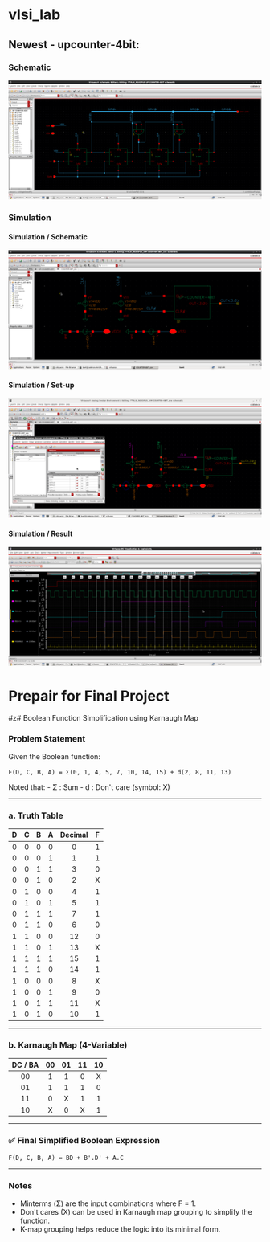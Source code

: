 # vlsi_lab
## Newest - upcounter-4bit:
### Schematic

![img](imgs/Screenshot.png)

### Simulation

#### Simulation / Schematic

![img](imgs/Screenshot-1.png)

#### Simulation / Set-up

![img](imgs/Screenshot-2.png)

#### Simulation / Result


![img](imgs/Screenshot-3.png)


# Prepair for Final Project
#z# Boolean Function Simplification using Karnaugh Map

### Problem Statement

Given the Boolean function:

```
F(D, C, B, A) = Σ(0, 1, 4, 5, 7, 10, 14, 15) + d(2, 8, 11, 13)
```
Noted that:
    - Σ : Sum
    - d : Don't care (symbol: X)

---

### a. Truth Table

| D | C | B | A | Decimal | F  |
|:-:|:-:|:-:|:-:|:-------:|:--:|
| 0 | 0 | 0 | 0 |   0     | 1  |
| 0 | 0 | 0 | 1 |   1     | 1  |
| 0 | 0 | 1 | 1 |   3     | 0  |
| 0 | 0 | 1 | 0 |   2     | X  |
| 0 | 1 | 0 | 0 |   4     | 1  |
| 0 | 1 | 0 | 1 |   5     | 1  |
| 0 | 1 | 1 | 1 |   7     | 1  |
| 0 | 1 | 1 | 0 |   6     | 0  |
| 1 | 1 | 0 | 0 |  12     | 0  |
| 1 | 1 | 0 | 1 |  13     | X  |
| 1 | 1 | 1 | 1 |  15     | 1  |
| 1 | 1 | 1 | 0 |  14     | 1  |
| 1 | 0 | 0 | 0 |   8     | X  |
| 1 | 0 | 0 | 1 |   9     | 0  |
| 1 | 0 | 1 | 1 |  11     | X  |
| 1 | 0 | 1 | 0 |  10     | 1  |

---

### b. Karnaugh Map (4-Variable)


| DC / BA |  00  |  01  |  11  |  10  |
|  :--:   | :--: | :--: | :--: | :--: |
|  00     |  1   |  1   |  0   |  X   |
|  01     |  1   |  1   |  1   |  0   |
|  11     |  0   |  X   |  1   |  1   |
|  10     |  X   |  0   |  X   |  1   |


---

### ✅ Final Simplified Boolean Expression

```
F(D, C, B, A) = BD + B'.D' + A.C
```

---

### Notes
- Minterms (Σ) are the input combinations where F = 1.
- Don't cares (X) can be used in Karnaugh map grouping to simplify the function.
- K-map grouping helps reduce the logic into its minimal form.
